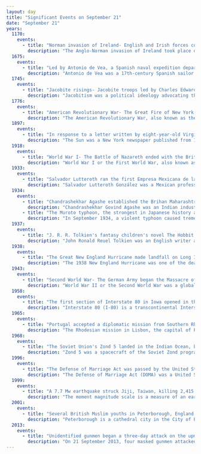 ```yaml
---
layout: day
title: "Significant Events on September 21"
date: "September 21"
years:
  1170:
    events:
      - title: "Norman invasion of Ireland- English and Irish forces conquered Dublin, forcing Ascall mac Ragnaill, the last Norse–Gaelic king of Dublin, into exile."
        description: "The Anglo-Norman invasion of Ireland took place during the late 12th century, when Anglo-Normans gradually conquered and acquired large swathes of land in Ireland over which the monarchs of England then claimed sovereignty. The Anglo-Normans claimed the invasion was sanctioned by the papal bull Laudabiliter."
  1675:
    events:
      - title: "Led by Antonio de Vea, a Spanish naval expedition departed El Callao, Peru, for the fjords and channels of Patagonia to find whether rival colonial powers were in the region."
        description: "Antonio de Vea was a 17th-century Spanish sailor best known for leading the Antonio de Vea expedition to the fjords and channels of Patagonia in 1675–1676. The map of the archipelagoes of southern Chile made by Antonio de Vea was a milestone in local cartography. As far as it is known no new Spanish maps were made of the west coast of Patagonia until José de Moraleda y Montero's explorations in the late 18th century."
  1745:
    events:
      - title: "Jacobite risings- Jacobite troops led by Charles Edward Stuart (pictured) defeated Hanoverian forces in Prestonpans, Scotland."
        description: "Jacobitism was a political ideology advocating the restoration of the senior line of the House of Stuart to the British throne. When James II of England chose exile after the November 1688 Glorious Revolution, the Parliament of England ruled he had 'abandoned' the English throne, which was given to his Protestant daughter Mary II of England, and his nephew, her husband William III. On the same basis, in April the Scottish Convention awarded Mary and William the throne of Scotland."
  1776:
    events:
      - title: "American Revolutionary War- The Great Fire of New York (depicted) broke out during the British occupation of New York City, destroying up to 1,000 buildings."
        description: "The American Revolutionary War, also known as the Revolutionary War or American War of Independence, was an armed conflict that comprised the final eight years of the broader American Revolution, in which American Patriot forces organized as the Continental Army and commanded by George Washington defeated the British Army. The conflict was fought in North America, the Caribbean, and the Atlantic Ocean. The war ended with the Treaty of Paris (1783), which resulted in the establishment of the United States of America as an independent nation, which was recognized by Great Britain and other nations of the world."
  1897:
    events:
      - title: "In response to a letter written by eight-year-old Virginia O'Hanlon, The New York Sun published an editorial by Francis Pharcellus Church stating, 'Yes, Virginia, there is a Santa Claus'."
        description: "The Sun was a New York newspaper published from 1833 until 1950. It was considered a serious paper, like the city's two more successful broadsheets, The New York Times and the New York Herald Tribune. The Sun was the first successful penny daily newspaper in the United States, and was for a time, the most successful newspaper in America."
  1918:
    events:
      - title: "World War I- The Battle of Nazareth ended with the British Empire victorious over the Ottomans."
        description: "World War I or the First World War, also known as the Great War, was a global conflict between two coalitions- the Allies and the Central Powers. Fighting took place mainly in Europe and the Middle East, as well as in parts of Africa and the Asia-Pacific, and in Europe was characterised by trench warfare; the widespread use of artillery, machine guns, and chemical weapons (gas); and the introductions of tanks and aircraft. World War I was one of the deadliest conflicts in history, resulting in an estimated 10 million military dead and more than 20 million wounded, plus some 10 million civilian dead from causes including genocide. The movement of large numbers of people was a major factor in the deadly Spanish flu pandemic."
  1933:
    events:
      - title: "Salvador Lutteroth ran the first Empresa Mexicana de la Lucha Libre event, now the world's oldest professional wrestling promotion in existence, in Mexico City."
        description: "Salvador Lutteroth González was a Mexican professional wrestling promoter of the mid-twentieth century. Lutteroth's organization, Empresa Mexicana de Lucha Libre (EMLL), was the dominant Mexican wrestling promotional enterprise from its founding in 1933 until Lutteroth left the company in the 1950s. Under its current name of Consejo Mundial de Lucha Libre (CMLL), it is, to date, the longest-running active professional wrestling promotion in the world presenting three weekly shows. Lutteroth was known as the 'father of lucha libre,' and, in his position as promoter and booker of the dominant promotion, was the most powerful man in Mexican wrestling, and one of the most powerful wrestling executives in the world. He was, in large part, responsible for the widespread fame of the most famous Mexican professional wrestlers of the mid-twentieth century, such as Octavio Gaona, the first Mexican wrestler to win the middleweight championship of the world by defeating Gus Kallio, Carlos Tarzán López, El Santo, Gory Guerrero, René Guajardo, Karloff Lagarde, Enrique Llanes, and the international league wrestler Medico Asesino, Rito Romero, Dorrel Dixon and Mil Máscaras, who wrestled in the United States, Japan, and Europe."
  1934:
    events:
      - title: "Chandrashekhar Agashe established the Brihan Maharashtra Sugar Syndicate Ltd., one of the oldest companies in India."
        description: "Chandrashekhar Govind Agashe was an Indian industrialist and lawyer, best remembered as the founder of the Brihan Maharashtra Sugar Syndicate Ltd. He served as the managing agent of the company from its inception in 1934 till his death in 1956. He served as the President of the Bhor State Council from 1934 to 1948, having previously been the council's Vice President from 1933 to 1934, its Secretary from 1932 to 1933, and the Chief Justiciar of the Indian princely state itself from 1920 to 1932."
      - title: "The Muroto typhoon, the strongest in Japanese history at the time, made landfall on the mainland, killing more than 3,000 and leaving around 200,000 homeless."
        description: "In September 1934, a violent typhoon caused tremendous devastation in Japan, leaving more than 3,000 people dead in its wake. Dubbed the Muroto typhoon , the system was first identified on September 13 over the western Federated States of Micronesia. Moving generally northwest, it eventually brushed the Ryukyu Islands on September 20. Turning northeast, the typhoon accelerated and struck Shikoku and southern Honshu the following morning. It made landfalls in Muroto, Kaifu, Awaji Island, and Kobe. A pressure of 911.9 hPa (26.93 inHg) was observed in Muroto, making the typhoon the strongest ever recorded to impact Japan at the time. This value was also the lowest land-based pressure reading in the world on record at the time; however, it was surpassed the following year during the 1935 Labor Day hurricane. After clearing Japan, the now extratropical storm traveled east and weakened. Turning north by September 24, the system deepened and impacted the Aleutian Islands; it was last noted the following day over western Alaska."
  1937:
    events:
      - title: "J. R. R. Tolkien's fantasy children's novel The Hobbit, which later served as a prelude to The Lord of the Rings, was first published."
        description: "John Ronald Reuel Tolkien was an English writer and philologist. He was the author of the high fantasy works The Hobbit and The Lord of the Rings."
  1938:
    events:
      - title: "The Great New England Hurricane made landfall on Long Island, New York, killing an estimated 682 people and injuring 1,754 others."
        description: "The 1938 New England Hurricane was one of the deadliest and most destructive tropical cyclones to strike the United States. The storm formed near the coast of Africa on September 9, becoming a Category 5 hurricane on the Saffir–Simpson hurricane scale, before making landfall as a Category 3 hurricane on Long Island on Wednesday, September 21. It is estimated that the hurricane killed 682 people, damaged or destroyed more than 57,000 homes, and caused property losses estimated at $306 million. Also, numerous others estimate the real damage between $347 million and almost $410 million. Damaged trees and buildings were still seen in the affected areas as late as 1951. It remains the most powerful and deadliest hurricane to ever strike New York and New England in history, perhaps eclipsed in landfall intensity only by the Great Colonial Hurricane of 1635."
  1943:
    events:
      - title: "Second World War- The German Army began the Massacre of the Acqui Division on the Greek island of Cephalonia, executing 5,155 Italian soldiers in the next five days."
        description: "World War II or the Second World War was a global conflict between two coalitions- the Allies and the Axis powers. Nearly all of the world's countries participated, with many nations mobilising all resources in pursuit of total war. Tanks and aircraft played major roles, enabling the strategic bombing of cities and delivery of the first and only nuclear weapons ever used in war. World War II was the deadliest conflict in history, resulting in 70 to 85 million deaths, more than half of which were civilians. Millions died in genocides, including the Holocaust, and by massacres, starvation, and disease. After the Allied victory, Germany, Austria, Japan, and Korea were occupied, and German and Japanese leaders were tried for war crimes."
  1958:
    events:
      - title: "The first section of Interstate 80 in Iowa opened in the Des Moines metropolitan area."
        description: "Interstate 80 (I-80) is a transcontinental Interstate Highway in the United States, stretching from San Francisco, California, to Teaneck, New Jersey. In Iowa, the highway travels west to east through the center of the state. It enters the state at the Missouri River in Council Bluffs and heads east through the southern Iowa drift plain. In the Des Moines metropolitan area, I-80 meets up with I-35 and the two routes bypass Des Moines together. On the northern side of Des Moines, the Interstates split and I-80 continues east. In eastern Iowa, it provides access to the University of Iowa in Iowa City. Northwest of the Quad Cities in Walcott is Iowa 80, the world's largest truck stop. I-80 passes along the northern edge of Davenport and Bettendorf and leaves Iowa via the Fred Schwengel Memorial Bridge over the Mississippi River into Illinois."
  1965:
    events:
      - title: "Portugal accepted a diplomatic mission from Southern Rhodesia despite objections by Britain, which had required the colony to implement black majority rule as a condition of independence."
        description: "The Rhodesian mission in Lisbon, the capital of Portugal, operated from September 1965 to May 1975. It was a diplomatic mission representing Rhodesia, initially as a self-governing colony of Britain and, after the Unilateral Declaration of Independence in November 1965, as an unrecognised state. Rhodesia informed Britain of its intent to open a Lisbon mission headed by an accredited representative, independent from the British Embassy in the city, in June 1965. Whitehall refused to endorse the idea but Rhodesia continued nonetheless, and later that month appointed Harry Reedman to head the mission. The British government attempted unsuccessfully to block this unilateral act—Rhodesia's first—for some months afterwards."
  1968:
    events:
      - title: "The Soviet Union's Zond 5 landed in the Indian Ocean, becoming the first spacecraft to safely return to Earth after travelling around the Moon."
        description: "Zond 5 was a spacecraft of the Soviet Zond program. In September 1968 it became the first spaceship to travel to and circle the Moon in a circumlunar trajectory, the first Moon mission to include animals, and the first to return safely to Earth. Zond 5 carried the first terrestrial organisms to the vicinity of the Moon, including two Russian tortoises, fruit fly eggs, and plants. The tortoises underwent biological changes during the flight, but it was concluded that the changes were primarily due to starvation and that they were little affected by space travel."
  1996:
    events:
      - title: "The Defense of Marriage Act was passed by the United States Congress, prohibiting federal recognition of same-sex marriage, while allowing states to adopt any marital definition of their choosing."
        description: "The Defense of Marriage Act (DOMA) was a United States federal law passed by the 104th United States Congress and signed into law by President Bill Clinton on September 21, 1996. It banned federal recognition of same-sex marriage by limiting the definition of marriage to the union of one man and one woman, and it further allowed states to refuse to recognize same-sex marriages granted under the laws of other states."
  1999:
    events:
      - title: "A 7.7 Mw earthquake struck Jiji, Taiwan, killing 2,415 people, injuring more than 11,000 others and causing about NT$300 billion (US$10 billion) in damage across the island."
        description: "The moment magnitude scale is a measure of an earthquake's magnitude based on its seismic moment. Mw  was defined in a 1979 paper by Thomas C. Hanks and Hiroo Kanamori. Similar to the local magnitude/Richter scale (ML ) defined by Charles Francis Richter in 1935, it uses a logarithmic scale; small earthquakes have approximately the same magnitudes on both scales. Despite the difference, news media often use the term 'Richter scale' when referring to the moment magnitude scale."
  2001:
    events:
      - title: "Several British Muslim youths in Peterborough, England, murdered 17-year-old Ross Parker, leading to debate over whether the British media failed to cover racially motivated crimes with white victims."
        description: "Peterborough is a cathedral city in the City of Peterborough district in the ceremonial county of Cambridgeshire, England. The city is 74 miles (119 km) north of London, on the River Nene. As of the 2021 census, Peterborough had a population of 192,178, while the population of the district was 215,673."
  2013:
    events:
      - title: "Unidentified gunmen began a three-day attack on the upmarket Westgate shopping mall in Nairobi, Kenya, resulting in the deaths of 67 people with at least another 175 wounded."
        description: "On 21 September 2013, four masked gunmen attacked the Westgate shopping mall, an upmarket mall in Nairobi, Kenya. There are conflicting reports about the number killed in the attack, since part of the mall collapsed due to a fire that started during the siege. The attack resulted in 71 total deaths, including 62 civilians, five Kenyan soldiers, and all four gunmen. Approximately 200 people were wounded in the massacre."
---
```

